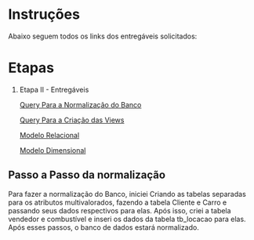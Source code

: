 # Instruções

Abaixo seguem todos os links dos entregáveis solicitados:

# Etapas

1. Etapa II - Entregáveis

   [Query Para a Normalização do Banco](./Query-normalização.sql)

   [Query Para a Criação das Views](./Query-modeloDimensional.sql)

   [Modelo Relacional](./modelagem/Modelo-Relacional.png)

   [Modelo Dimensional](./modelagem/Modelo-Dimensional.png)

## Passo a Passo da normalização

Para fazer a normalização do Banco, iniciei Criando as tabelas separadas para os atributos multivalorados, fazendo a tabela Cliente e Carro e passando seus dados respectivos para elas. Após isso, criei a tabela vendedor e combustível e inseri os dados da tabela tb_locacao para elas. Após esses passos, o banco de dados estará normalizado.

